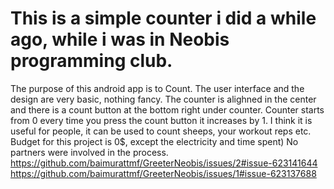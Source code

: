 # This is a simple counter i did a while ago, while i was in Neobis programming club.
The purpose of this android app is to Count.
The user interface and the design are very basic, nothing fancy.
The counter is alighned in the center and there is a count button at the bottom right under counter.
Counter starts from 0 every time you press the count button it increases by 1.
I think it is useful for people, it can be used to count sheeps, your workout reps etc.
Budget for this project is 0$, except the electricity and time spent)
No partners were involved in the process.
https://github.com/baimurattmf/GreeterNeobis/issues/2#issue-623141644
https://github.com/baimurattmf/GreeterNeobis/issues/1#issue-623137688

